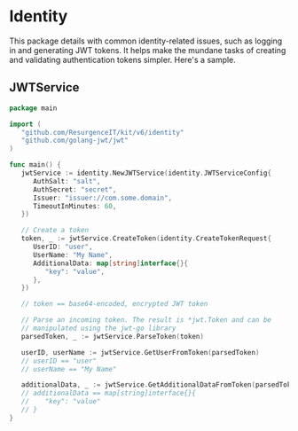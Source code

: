 # Identity

This package details with common identity-related issues, such as logging in and generating JWT tokens. It helps make the mundane tasks of creating and validating authentication tokens simpler. Here's a sample.

## JWTService

```go
package main

import (
   "github.com/ResurgenceIT/kit/v6/identity"
   "github.com/golang-jwt/jwt"
)

func main() {
   jwtService := identity.NewJWTService(identity.JWTServiceConfig{
      AuthSalt: "salt",
      AuthSecret: "secret",
      Issuer: "issuer://com.some.domain",
      TimeoutInMinutes: 60,
   })

   // Create a token
   token, _ := jwtService.CreateToken(identity.CreateTokenRequest{
      UserID: "user",
      UserName: "My Name",
      AdditionalData: map[string]interface{}{
         "key": "value",
      },
   })

   // token == base64-encoded, encrypted JWT token

   // Parse an incoming token. The result is *jwt.Token and can be 
   // manipulated using the jwt-go library
   parsedToken, _ := jwtService.ParseToken(token)

   userID, userName := jwtService.GetUserFromToken(parsedToken)
   // userID == "user"
   // userName == "My Name"

   additionalData, _ := jwtService.GetAdditionalDataFromToken(parsedToken)
   // additionalData == map[string]interface{}{
   //    "key": "value"
   // }
}
```
